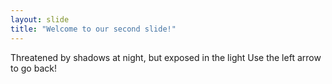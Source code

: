 ```yaml
---
layout: slide
title: "Welcome to our second slide!"
---
```

Threatened by shadows at night, but exposed in the light
Use the left arrow to go back!
